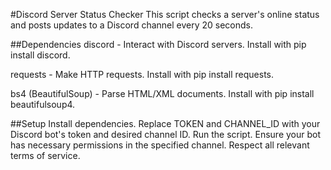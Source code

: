 #Discord Server Status Checker
This script checks a server's online status and posts updates to a Discord channel every 20 seconds.

##Dependencies
discord - Interact with Discord servers.
Install with pip install discord.

requests - Make HTTP requests.
Install with pip install requests.

bs4 (BeautifulSoup) - Parse HTML/XML documents.
Install with pip install beautifulsoup4.

##Setup
Install dependencies.
Replace TOKEN and CHANNEL_ID with your Discord bot's token and desired channel ID.
Run the script.
Ensure your bot has necessary permissions in the specified channel. Respect all relevant terms of service.
